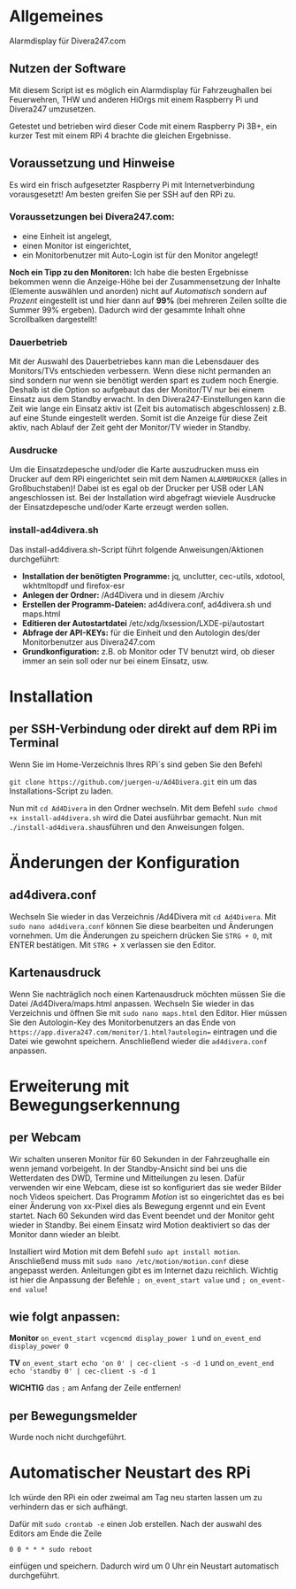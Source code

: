 # Allgemeines
Alarmdisplay für Divera247.com

## Nutzen der Software
Mit diesem Script ist es möglich ein Alarmdisplay für Fahrzeughallen bei Feuerwehren, THW und anderen HiOrgs mit einem Raspberry Pi und Divera247 umzusetzen.

Getestet und betrieben wird dieser Code mit einem Raspberry Pi 3B+, ein kurzer Test mit einem RPi 4 brachte die gleichen Ergebnisse.

## Voraussetzung und Hinweise
Es wird ein frisch aufgesetzter Raspberry Pi mit Internetverbindung vorausgesetzt!
Am besten greifen Sie per SSH auf den RPi zu.

### Voraussetzungen bei Divera247.com: 
- eine Einheit ist angelegt,
- einen Monitor ist eingerichtet,
- ein Monitorbenutzer mit Auto-Login ist für den Monitor angelegt!

**Noch ein Tipp zu den Monitoren:** Ich habe die besten Ergebnisse bekommen wenn die Anzeige-Höhe bei der Zusammensetzung der Inhalte (Elemente auswählen und anorden) nicht auf *Automatisch* sondern auf *Prozent* eingestellt ist und hier dann auf **99%** (bei mehreren Zeilen sollte die Summer 99% ergeben).
Dadurch wird der gesammte Inhalt ohne Scrollbalken dargestellt!

### Dauerbetrieb
Mit der Auswahl des Dauerbetriebes kann man die Lebensdauer des Monitors/TVs entschieden verbessern. Wenn diese nicht permanden an sind sondern nur wenn sie benötigt werden spart es zudem noch Energie. Deshalb ist die Option so aufgebaut das der Monitor/TV nur bei einem Einsatz aus dem Standby erwacht. 
In den Divera247-Einstellungen kann die Zeit wie lange ein Einsatz aktiv ist (Zeit bis automatisch abgeschlossen) z.B. auf eine Stunde eingestellt werden. Somit ist die Anzeige für diese Zeit aktiv, nach Ablauf der Zeit geht der Monitor/TV wieder in Standby.

### Ausdrucke
Um die Einsatzdepesche und/oder die Karte auszudrucken muss ein Drucker auf dem RPi eingerichtet sein mit dem Namen `ALARMDRUCKER` (alles in Großbuchstaben)!
Dabei ist es egal ob der Drucker per USB oder LAN angeschlossen ist. Bei der Installation wird abgefragt wieviele Ausdrucke der Einsatzdepesche und/oder Karte erzeugt werden sollen.

### install-ad4divera.sh
Das install-ad4divera.sh-Script führt folgende Anweisungen/Aktionen durchgeführt:
- **Installation der benötigten Programme:** jq, unclutter, cec-utils, xdotool, wkhtmltopdf und firefox-esr
- **Anlegen der Ordner:** /Ad4Divera und in diesem /Archiv
- **Erstellen der Programm-Dateien:** ad4divera.conf, ad4divera.sh und maps.html
- **Editieren der Autostartdatei** /etc/xdg/lxsession/LXDE-pi/autostart
- **Abfrage der API-KEYs:** für die Einheit und den Autologin des/der Monitorbenutzer aus Divera247.com
- **Grundkonfiguration:** z.B. ob Monitor oder TV benutzt wird, ob dieser immer an sein soll oder nur bei einem Einsatz, usw.
#

# Installation

## per SSH-Verbindung oder direkt auf dem RPi im Terminal
Wenn Sie im Home-Verzeichnis Ihres RPi´s sind geben Sie den Befehl 

`git clone https://github.com/juergen-u/Ad4Divera.git` ein um das Installations-Script zu laden.

Nun mit `cd Ad4Divera` in den Ordner wechseln.
Mit dem Befehl `sudo chmod +x install-ad4divera.sh` wird die Datei ausführbar gemacht. Nun mit `./install-ad4divera.sh`ausführen und den Anweisungen folgen.

# Änderungen der Konfiguration

## ad4divera.conf
Wechseln Sie wieder in das Verzeichnis /Ad4Divera mit `cd Ad4Divera`.
Mit `sudo nano ad4divera.conf` können Sie diese bearbeiten und Änderungen vornehmen.
Um die Änderungen zu speichern drücken Sie `STRG + O`, mit ENTER bestätigen. Mit `STRG + X` verlassen sie den Editor.

## Kartenausdruck
Wenn Sie nachträglich noch einen Kartenausdruck möchten müssen Sie die Datei /Ad4Divera/maps.html anpassen.
Wechseln Sie wieder in das Verzeichnis und öffnen Sie mit `sudo nano maps.html` den Editor.
Hier müssen Sie den Autologin-Key des Monitorbenutzers an das Ende von `https://app.divera247.com/monitor/1.html?autologin=` eintragen und die Datei wie gewohnt speichern.
Anschließend wieder die `ad4divera.conf` anpassen.
#

# Erweiterung mit Bewegungserkennung

## per Webcam
Wir schalten unseren Monitor für 60 Sekunden in der Fahrzeughalle ein wenn jemand vorbeigeht. In der Standby-Ansicht sind bei uns die Wetterdaten des DWD, Termine und Mitteilungen zu lesen. Dafür verwenden wir eine Webcam, diese ist so konfiguriert das sie weder Bilder noch Videos speichert. Das Programm *Motion* ist so eingerichtet das es bei einer Änderung von xx-Pixel dies als Bewegung ergennt und ein Event startet. Nach 60 Sekunden wird das Event beendet und der Monitor geht wieder in Standby. Bei einem Einsatz wird Motion deaktiviert so das der Monitor dann wieder an bleibt.

Installiert wird Motion mit dem Befehl `sudo apt install motion`. Anschließend muss mit `sudo nano /etc/motion/motion.conf` diese angepasst werden.
Anleitungen gibt es im Internet dazu reichlich.
Wichtig ist hier die Anpassung der Befehle `; on_event_start value` und `; on_event-end value`!
## wie folgt anpassen:
**Monitor** `on_event_start vcgencmd display_power 1` und `on_event_end display_power 0`

**TV** `on_event_start echo 'on 0' | cec-client -s -d 1` und `on_event_end echo 'standby 0' | cec-client -s -d 1`

**WICHTIG** das `;` am Anfang der Zeile entfernen!

## per Bewegungsmelder
Wurde noch nicht durchgeführt.

# Automatischer Neustart des RPi
Ich würde den RPi ein oder zweimal am Tag neu starten lassen um zu verhindern das er sich aufhängt.

Dafür mit `sudo crontab -e` einen Job erstellen.
Nach der auswahl des Editors am Ende die Zeile

`0 0 * * * sudo reboot`

einfügen und speichern. Dadurch wird um 0 Uhr ein Neustart automatisch durchgeführt.
